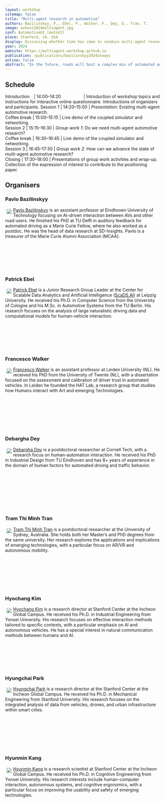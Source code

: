 ```yaml
---
layout: workshop
sitemap: false
title: "Multi-agent research in automotive"
authors: Bazilinskyy, P., Ebel, P., Walker, F., Dey, D., Tran, T.
image: autoui2024multiagent.jpg
conf: AutomotiveUI (AutoUI)
place: Stanford, CA, USA
display: Discussing whether time has come to conduce multi-agent reseach in automotive
year: 2024
website: https://multiagent-workshop.github.io
publication: /publications/bazilinskyy2024always
online: false
abstract: "In the future, roads will host a complex mix of automated and manually operated vehicles, along with vulnerable road users. However, most automotive user interfaces and human factors research focus on single-agent studies, where one human interacts with one vehicle. Only a few studies incorporate multi-agent setups. This workshop aims to (1) examine the current state of multi-agent research in the automotive domain, (2) serve as a platform for discussion toward more realistic multi-agent setups, and (3) discuss methods and practices to conduct such multi-agent research. The goal is to synthesize the insights from the AutoUI community, creating the foundation for advancing multi-agent traffic interaction research."
---
```

## Schedule
<style>
table td {
    vertical-align: top;
}
table th:first-of-type {
    width: 10%;
    min-width: 90px;
}
table th:nth-of-type(2) {
    width: 90%;
}
</style>
 Introduction<img width=10/>      | 14:00–14:20<img width=70/>        | Introduction of workshop topics and instructions for interactive online questionnaire. Introductions of organizers and participants. 
 Session 1         | 14:20–15:00        | *Presentation*: Existing multi-agent automotive research.                                                                     
 Coffee break      | 15:00–15:15        | Live demo of the coupled simulator and networking.                                                   
 Session 2         | 15:15–16:30        | *Group work 1*: Do we need multi-agent automotive research?                                                                   
 Coffee break      | 16:30–16:45        | Live demo of the coupled simulator and networking.                                                   
 Session 3         | 16:45–17:30        | *Group work 2*: How can we advance the state of multi-agent automotive research?                                              
 Closing           | 17:30–18:00        | Presentations of group work activities and wrap-up. Collection of the expression of interest to contribute to the positioning paper. 

## Organisers
### Pavlo Bazilinskyy
<img src="{{ site.url }}{{ site.baseurl }}/workshops/autoui2024multiagent_pavlo.jpg" style="max-width: 200px; float: left; margin: 5px;"/><span style="display: block; min-height: 200px"><a href="https://bazilinskyy.github.io">Pavlo Bazilinskyy</a> is an assistant professor at Eindhoven University of Technology focusing on AI-driven interaction between AVs and other road users. He finished his PhD at TU Delft in auditory feedback for automated driving as a Marie Curie Fellow, where he also worked as a postdoc. He was the head of data research at SD-Insights. Pavlo is a treasurer of the Marie Curie Alumni Association (MCAA).

### Patrick Ebel
<img src="{{ site.url }}{{ site.baseurl }}/workshops/autoui2024multiagent_patrick.jpg" style="max-width: 200px; float: left; margin: 5px;"/><span style="display: block; min-height: 200px"><a href="https://twitter.com/patebel94">Patrick Ebel</a> is a Junior Research Group Leader at the Center for Scalable Data Analytics and Artificial Intelligence (<a href="https://scads.ai/">ScaDS.AI</a>) at Leipzig University. He received his Ph.D. in Computer Science from the University of Cologne and his M.Sc. in Automotive Systems from the TU Berlin. His research focuses on the analysis of large naturalistic driving data and computational models for human-vehicle interaction.</span>

### Francesco Walker
<img src="{{ site.url }}{{ site.baseurl }}/workshops/autoui2024multiagent_francesco.jpg" style="max-width: 200px; float: left; margin: 5px;"/><span style="display: block; min-height: 200px"><a href="https://www.universiteitleiden.nl/en/staffmembers/francesco-walker#tab-1">Francesco Walker</a> is an assistant professor at Leiden University (NL). He received his PhD from the University of Twente (NL), with a dissertation focused on the assessment and calibration of driver trust in automated vehicles. In Leiden he founded the HAT Lab, a research group that studies how Humans interact with Art and emerging Technologies.</span>

### Debargha Dey
<img src="{{ site.url }}{{ site.baseurl }}/workshops/autoui2024multiagent_debargha.jpg" style="max-width: 200px; float: left; margin: 5px;"/><span style="display: block; min-height: 200px"><a href="https://debdey.com">Debargha Dey</a> is a postdoctoral researcher at Cornell Tech, with a research focus on human-automation interaction. He received his PhD in Industrial Design from TU Eindhoven and has 8+ years of experience in the domain of human factors for automated driving and traffic behavior.</span>

### Tram Thi Minh Tran
<img src="{{ site.url }}{{ site.baseurl }}/workshops/autoui2024multiagent_tram.jpg" style="max-width: 200px; float: left; margin: 5px;"/><span style="display: block; min-height: 200px"><a href="https://orcid.org/0000-0002-4958-2465">Tram Thi Minh Tran</a> is a postdoctoral researcher at the University of Sydney, Australia. She holds both her Master’s and PhD degrees from the same university. Her research explores the applications and implications of emerging technologies, with a particular focus on AR/VR and autonomous mobility.</span>

### Hyochang Kim
<img src="{{ site.url }}{{ site.baseurl }}/workshops/autoui2024multiagent_hyochang.jpg" style="max-width: 200px; float: left; margin: 5px;"/><span style="display: block; min-height: 200px"><a href="https://www.researchgate.net/profile/Hyochang-Kim">Hyochang Kim</a> is a research director at Stanford Center at the Incheon Global Campus. He received his Ph.D. in Industrial Engineering from Yonsei University. His research focuses on effective interaction methods tailored to specific contexts, with a particular emphasis on AI and autonomous vehicles. He has a special interest in natural communication methods between humans and AI.</span>

### Hyungchai Park
<img src="{{ site.url }}{{ site.baseurl }}/workshops/autoui2024multiagent_hyungchai.jpg" style="max-width: 200px; float: left; margin: 5px;"/><span style="display: block; min-height: 200px"><a href="https://korea.stanford.edu/people/hyungchai-park">Hyungchai Park</a> is a research director at the Stanford Center at the Incheon Global Campus. He received his Ph.D. in Mechanical Engineering from Stanford University. His research focuses on the integrated analysis of data from vehicles, drones, and urban infrastructure within smart cities.</span>

### Hyunmin Kang
<img src="{{ site.url }}{{ site.baseurl }}/workshops/autoui2024multiagent_hyunmin.jpg" style="max-width: 200px; float: left; margin: 5px;"/><span style="display: block; min-height: 200px"><a href="https://profiles.stanford.edu/hyunmin-kang">Hyunmin Kang</a> is a research scientist at Stanford Center at the Incheon Global Campus. He received his Ph.D. in Cognitive Engineering from Yonsei University. His research interests include human-computer interaction, autonomous systems, and cognitive ergonomics, with a particular focus on improving the usability and safety of emerging technologies.</span>
